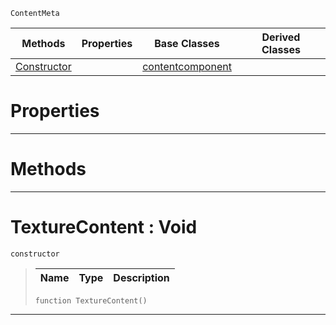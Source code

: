  `ContentMeta`

|Methods|Properties|Base Classes|Derived Classes|
|---|---|---|---|
|[ Constructor](https://plasmaengine.github.io/PlasmaDocs/Plasma1/C++/code_reference/class_reference/texturecontent.markdown#texturecontent-void)| |[contentcomponent](https://plasmaengine.github.io/PlasmaDocs/Plasma1/C++/code_reference/class_reference/contentcomponent.markdown)| |


 #  Properties


---  
 #  Methods


---  
 #  TextureContent : Void

 `constructor`

> 
> |Name|Type|Description|
> |---|---|---|
> ``` lang=cpp, name=Lightning
> function TextureContent()
> ``` 


---  
 

 